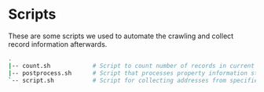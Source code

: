 # Scripts

These are some scripts we used to automate the crawling and collect record information afterwards.

```bash
.
|-- count.sh            # Script to count number of records in current directory
|-- postprocess.sh      # Script that processes property information stored in JSON files within a specified directory. It runs the 'main.py' script with the -p option for each file matching the pattern *_properties.json.
`-- script.sh           # Script for collecting addresses from specified municipalities or crawling properties using address files. This is the main script used for crawling.
```